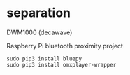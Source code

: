 # separation
DWM1000 (decawave)

Raspberry Pi bluetooth proximity project

```
sudo pip3 install bluepy
sudo pip3 install omxplayer-wrapper
```